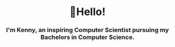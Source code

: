 <h1 align="center">👋Hello!</h1>
<h3 align="center">I'm Kenny, an inspiring Computer Scientist pursuing my Bachelors in Computer Science.</h3>
